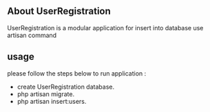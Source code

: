 
## About UserRegistration

UserRegistration is a modular application for insert into database use artisan command


## usage

please follow the steps below to run application :

- create UserRegistration database.
- php artisan migrate.
- php artisan insert:users.

